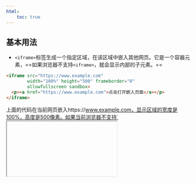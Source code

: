 ```yaml
---
html:
    toc: true
---
```


## 基本用法
+ `<iframe>`标签生成一个指定区域，在该区域中嵌入其他网页。它是一个容器元素，==如果浏览器不支持`<iframe>`，就会显示内部的子元素。==
```html
<iframe src="https://www.example.com"
        width="100%" height="500" frameborder="0"
        allowfullscreen sandbox>
  <p><a href="https://www.example.com">点击打开嵌入页面</a></p>
</iframe>
```
上面的代码在当前网页嵌入https://www.example.com，显示区域的宽度是100%，高度是500像素。如果当前浏览器不支持`<iframe>`，则会显示一个链接，让用户点击。
浏览器普遍支持`<iframe>`，所以内部的子元素可以不写。

---

## `<iframe>`的属性
| 属性 | 值 | 描述 |
| --- | --- | --- |
|align|left<br>right<br>top<br>middle<br>bottom|<font color=red>HTML5 不支持。HTML 4.01 已废弃。</font> 规定如何根据周围的元素来对齐 `<iframe>`。|
|frameborder|1<br>0|<font color=red>HTML5 不支持。</font> 规定是否显示 `<iframe>` 周围的边框。|
|height|pixels<br>%|规定 `<iframe>` 的高度。|
|width|pixels<br>%|规定 `<iframe>` 的宽度。|
|longdesc|URL|<font color=red>HTML5 不支持。</font> 规定一个页面，该页面包含了有关 `<iframe>` 的较长描述。|
|marginheight|pixels|<font color=red>HTML5 不支持。</font> 规定 `<iframe>` 的顶部和底部的边距。|
|marginwidth|pixels|<font color=red>HTML5 不支持。</font> 规定 `<iframe>` 的左侧和右侧的边距。|
|name|frame_name|规定 `<iframe>` 的名称。可以用于`<a>`、`<form>`、`<base>`的 ==target== 属性。|
|sandbox|""<br>allow-forms<br>allow-same-origin<br>allow-scripts<br>allow-top-navigation|<font color=red>HTML5 新属性。</font> 对 `<iframe>` 的内容定义一系列额外的限制。|
|scrolling|yes<br>no<br>auto|<font color=red>HTML5 不支持。</font> 规定是否在 `<iframe>` 中显示滚动条。|
|seamless|seamless|<font color=red>HTML5 新属性。</font> 规定 `<iframe>` 看起来像是父文档中的一部分。|
|src|URL|规定在 `<iframe>` 中显示的文档的 URL。|
|srcdoc|HTML_code|<font color=red>HTML5 新属性。</font> 规定页面中的 HTML 内容显示在 `<iframe>` 中。|
[菜鸟教程](https://www.w3school.com.cn/tags/tag_iframe.asp)

---

## 参考文章
[阮一峰](https://www.bookstack.cn/read/html-tutorial/spilt.1.docs-iframe.md)

[深入浅出iframe](https://www.jianshu.com/p/7ec986aa28a7)
